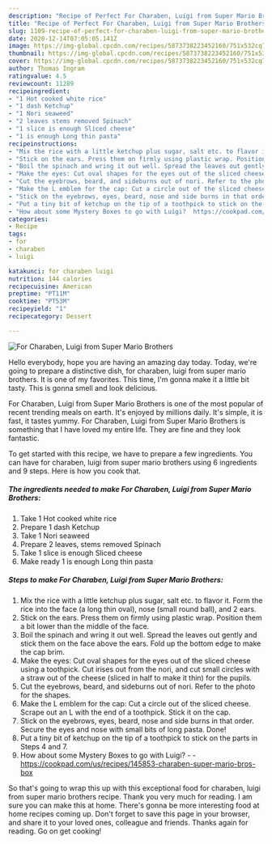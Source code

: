 ```yaml
---
description: "Recipe of Perfect For Charaben, Luigi from Super Mario Brothers"
title: "Recipe of Perfect For Charaben, Luigi from Super Mario Brothers"
slug: 1109-recipe-of-perfect-for-charaben-luigi-from-super-mario-brothers
date: 2020-12-14T07:05:05.141Z
image: https://img-global.cpcdn.com/recipes/5873738223452160/751x532cq70/for-charaben-luigi-from-super-mario-brothers-recipe-main-photo.jpg
thumbnail: https://img-global.cpcdn.com/recipes/5873738223452160/751x532cq70/for-charaben-luigi-from-super-mario-brothers-recipe-main-photo.jpg
cover: https://img-global.cpcdn.com/recipes/5873738223452160/751x532cq70/for-charaben-luigi-from-super-mario-brothers-recipe-main-photo.jpg
author: Thomas Ingram
ratingvalue: 4.5
reviewcount: 11289
recipeingredient:
- "1 Hot cooked white rice"
- "1 dash Ketchup"
- "1 Nori seaweed"
- "2 leaves stems removed Spinach"
- "1 slice is enough Sliced cheese"
- "1 is enough Long thin pasta"
recipeinstructions:
- "Mix the rice with a little ketchup plus sugar, salt etc. to flavor it. Form the rice into the face (a long thin oval), nose (small round ball), and 2 ears."
- "Stick on the ears. Press them on firmly using plastic wrap. Position them a bit lower than the middle of the face."
- "Boil the spinach and wring it out well. Spread the leaves out gently and stick them on the face above the ears. Fold up the bottom edge to make the cap brim."
- "Make the eyes: Cut oval shapes for the eyes out of the sliced cheese using a toothpick. Cut irises out from the nori, and cut small circles with a straw out of the cheese (sliced in half to make it thin) for the pupils."
- "Cut the eyebrows, beard, and sideburns out of nori. Refer to the photo for the shapes."
- "Make the L emblem for the cap: Cut a circle out of the sliced cheese. Scrape out an L with the end of a toothpick. Stick it on the cap."
- "Stick on the eyebrows, eyes, beard, nose and side burns in that order. Secure the eyes and nose with small bits of long pasta. Done!"
- "Put a tiny bit of ketchup on the tip of a toothpick to stick on the parts in Steps 4 and 7."
- "How about some Mystery Boxes to go with Luigi?  https://cookpad.com/us/recipes/145853-charaben-super-mario-bros-box"
categories:
- Recipe
tags:
- for
- charaben
- luigi

katakunci: for charaben luigi 
nutrition: 144 calories
recipecuisine: American
preptime: "PT11M"
cooktime: "PT53M"
recipeyield: "1"
recipecategory: Dessert

---
```



![For Charaben, Luigi from Super Mario Brothers](https://img-global.cpcdn.com/recipes/5873738223452160/751x532cq70/for-charaben-luigi-from-super-mario-brothers-recipe-main-photo.jpg)

Hello everybody, hope you are having an amazing day today. Today, we're going to prepare a distinctive dish, for charaben, luigi from super mario brothers. It is one of my favorites. This time, I'm gonna make it a little bit tasty. This is gonna smell and look delicious.



For Charaben, Luigi from Super Mario Brothers is one of the most popular of recent trending meals on earth. It's enjoyed by millions daily. It's simple, it is fast, it tastes yummy. For Charaben, Luigi from Super Mario Brothers is something that I have loved my entire life. They are fine and they look fantastic.


To get started with this recipe, we have to prepare a few ingredients. You can have for charaben, luigi from super mario brothers using 6 ingredients and 9 steps. Here is how you cook that.

<!--inarticleads1-->

##### The ingredients needed to make For Charaben, Luigi from Super Mario Brothers:

1. Take 1 Hot cooked white rice
1. Prepare 1 dash Ketchup
1. Take 1 Nori seaweed
1. Prepare 2 leaves, stems removed Spinach
1. Take 1 slice is enough Sliced cheese
1. Make ready 1 is enough Long thin pasta




<!--inarticleads2-->

##### Steps to make For Charaben, Luigi from Super Mario Brothers:

1. Mix the rice with a little ketchup plus sugar, salt etc. to flavor it. Form the rice into the face (a long thin oval), nose (small round ball), and 2 ears.
1. Stick on the ears. Press them on firmly using plastic wrap. Position them a bit lower than the middle of the face.
1. Boil the spinach and wring it out well. Spread the leaves out gently and stick them on the face above the ears. Fold up the bottom edge to make the cap brim.
1. Make the eyes: Cut oval shapes for the eyes out of the sliced cheese using a toothpick. Cut irises out from the nori, and cut small circles with a straw out of the cheese (sliced in half to make it thin) for the pupils.
1. Cut the eyebrows, beard, and sideburns out of nori. Refer to the photo for the shapes.
1. Make the L emblem for the cap: Cut a circle out of the sliced cheese. Scrape out an L with the end of a toothpick. Stick it on the cap.
1. Stick on the eyebrows, eyes, beard, nose and side burns in that order. Secure the eyes and nose with small bits of long pasta. Done!
1. Put a tiny bit of ketchup on the tip of a toothpick to stick on the parts in Steps 4 and 7.
1. How about some Mystery Boxes to go with Luigi? -  - https://cookpad.com/us/recipes/145853-charaben-super-mario-bros-box




So that's going to wrap this up with this exceptional food for charaben, luigi from super mario brothers recipe. Thank you very much for reading. I am sure you can make this at home. There's gonna be more interesting food at home recipes coming up. Don't forget to save this page in your browser, and share it to your loved ones, colleague and friends. Thanks again for reading. Go on get cooking!
